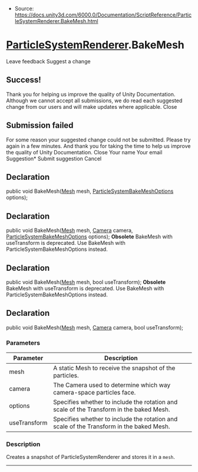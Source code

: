 * Source: https://docs.unity3d.com/6000.0/Documentation/ScriptReference/ParticleSystemRenderer.BakeMesh.html

#  [ParticleSystemRenderer](https://docs.unity3d.com/6000.0/Documentation/ScriptReference/ParticleSystemRenderer.html).BakeMesh
Leave feedback
Suggest a change
## Success!
Thank you for helping us improve the quality of Unity Documentation. Although we cannot accept all submissions, we do read each suggested change from our users and will make updates where applicable.
Close
## Submission failed
For some reason your suggested change could not be submitted. Please <a>try again</a> in a few minutes. And thank you for taking the time to help us improve the quality of Unity Documentation.
Close
Your name Your email Suggestion* Submit suggestion
Cancel
## Declaration
public void BakeMesh([Mesh](https://docs.unity3d.com/6000.0/Documentation/ScriptReference/Mesh.html) mesh, [ParticleSystemBakeMeshOptions](https://docs.unity3d.com/6000.0/Documentation/ScriptReference/ParticleSystemBakeMeshOptions.html) options); 
## Declaration
public void BakeMesh([Mesh](https://docs.unity3d.com/6000.0/Documentation/ScriptReference/Mesh.html) mesh, [Camera](https://docs.unity3d.com/6000.0/Documentation/ScriptReference/Camera.html) camera, [ParticleSystemBakeMeshOptions](https://docs.unity3d.com/6000.0/Documentation/ScriptReference/ParticleSystemBakeMeshOptions.html) options); 
**Obsolete** BakeMesh with useTransform is deprecated. Use BakeMesh with ParticleSystemBakeMeshOptions instead.
## Declaration
public void BakeMesh([Mesh](https://docs.unity3d.com/6000.0/Documentation/ScriptReference/Mesh.html) mesh, bool useTransform); 
**Obsolete** BakeMesh with useTransform is deprecated. Use BakeMesh with ParticleSystemBakeMeshOptions instead.
## Declaration
public void BakeMesh([Mesh](https://docs.unity3d.com/6000.0/Documentation/ScriptReference/Mesh.html) mesh, [Camera](https://docs.unity3d.com/6000.0/Documentation/ScriptReference/Camera.html) camera, bool useTransform); 
### Parameters
Parameter | Description  
---|---  
mesh | A static Mesh to receive the snapshot of the particles.  
camera | The Camera used to determine which way camera-space particles face.  
options | Specifies whether to include the rotation and scale of the Transform in the baked Mesh.  
useTransform | Specifies whether to include the rotation and scale of the Transform in the baked Mesh.  
### Description
Creates a snapshot of ParticleSystemRenderer and stores it in a `mesh`.
* * *
